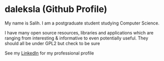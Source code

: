 # daleksla (Github Profile)

My name is Salih. I am a postgraduate student studying Computer Science.

I have many open source resources, libraries and applications which are ranging from interesting & informative to even potentially useful. They should all be under GPL2 but check to be sure

See my [LinkedIn](https://www.linkedin.com/in/salih-ahmed-821aa7196/) for my professional profile
